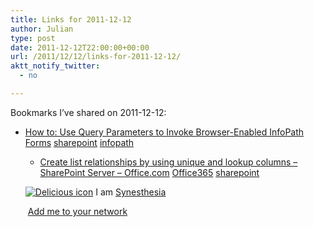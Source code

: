 ```yaml
---
title: Links for 2011-12-12
author: Julian
type: post
date: 2011-12-12T22:00:00+00:00
url: /2011/12/12/links-for-2011-12-12/
aktt_notify_twitter:
  - no

---
```

Bookmarks I&#8217;ve shared on 2011-12-12:

  * [How to: Use Query Parameters to Invoke Browser-Enabled InfoPath Forms][1] 
    [sharepoint][2] [infopath][3] </li> 
    
      * [Create list relationships by using unique and lookup columns &#8211; SharePoint Server &#8211; Office.com][4] 
        [Office365][5] [sharepoint][2] </li> </ul> 
        
        <p class="deliciouslink">
          <a href="https://del.icio.us/synesthesia" title="See all my bookmarks on del.icio.us"><img src="https://www.synesthesia.co.uk/images/deliciousicon.jpg" alt="Delicious icon" /></a>&nbsp;I am <a href="https://del.icio.us/synesthesia" title="See all my bookmarks on del.icio.us">Synesthesia</a>
        </p>
        
        <p class="deliciouslink">
          <a href="https://del.icio.us/network?add=synesthesia" title="Add me to your del.icio.us network"><img src="https://www.synesthesia.co.uk/images/add.gif" alt="" /></a>&nbsp;<a href="https://del.icio.us/network?add=synesthesia" title="Add me to your del.icio.us network">Add me to your network</a>
        </p>

 [1]: https://msdn.microsoft.com/en-us/library/ms772417.aspx
 [2]: https://www.delicious.com/synesthesia/sharepoint
 [3]: https://www.delicious.com/synesthesia/infopath
 [4]: https://office.microsoft.com/en-us/sharepoint-server-help/create-list-relationships-by-using-unique-and-lookup-columns-HA101729901.aspx
 [5]: https://www.delicious.com/synesthesia/Office365